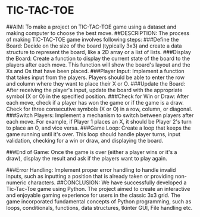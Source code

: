 # TIC-TAC-TOE
##AIM:
To make a project on TIC-TAC-TOE game using a dataset and making computer to choose the best move.
##DESCRIPTION:
The process of making TIC-TAC-TOE game involves following steps:
###Define the Board: 
Decide on the size of the board (typically 3x3) and create a data structure to represent the board, like a 2D array or a list of lists.
###Display the Board:
Create a function to display the current state of the board to the players after each move. This function will show the board's layout and the Xs and Os that have been placed.
###Player Input: 
Implement a function that takes input from the players. Players should be able to enter the row and column where they want to place their X or O.
###Update the Board: 
After receiving the player's input, update the board with the appropriate symbol (X or O) in the specified position.
###Check for Win or Draw: 
After each move, check if a player has won the game or if the game is a draw. Check for three consecutive symbols (X or O) in a row, column, or diagonal.
###Switch Players:
Implement a mechanism to switch between players after each move. For example, if Player 1 places an X, it should be Player 2's turn to place an O, and vice versa.
###Game Loop:
Create a loop that keeps the game running until it's over. This loop should handle player turns, input validation, checking for a win or draw, and displaying the board.

###End of Game:
Once the game is over (either a player wins or it's a draw), display the result and ask if the players want to play again.

###Error Handling:
Implement proper error handling to handle invalid inputs, such as inputting a position that is already taken or providing non-numeric characters.
##CONCLUSION:
We have successfully developed a Tic-Tac-Toe game using Python. The project aimed to create an interactive and enjoyable gaming experience for users in the classic 3x3 grid. The game incorporated fundamental concepts of Python programming, such as loops, conditionals, functions, data structures, tkinter GUI, File handling etc.
